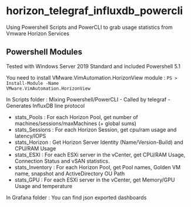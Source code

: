 # horizon_telegraf_influxdb_powercli
Using Powershell Scripts and PowerCLI to grab usage statistics from Vmware Horizon Services

## Powershell Modules

Tested with Windows Server 2019 Standard and included Powershell 5.1

You need to install VMware.VimAutomation.HorizonView module :
<code>PS > Install-Module -Name VMware.VimAutomation.HorizonView</code>

In Scripts folder :
Mixing Powershell/PowerCLI - Called by telegraf - Generates InfluxDB line protocol

- stats_Pools : For each Horizon Pool, get number of machines/sessions/maxMachines (+ global sums)
- stats_Sessions : For each Horizon Session, get cpu/ram usage and latency/IOPS 
- stats_Horizon : Get Horizon Server Identity (Name/Version-Build) and CPU/RAM Usage
- stats_ESXI : For each ESXi server in the vCenter, get CPU/RAM Usage, Connection Status and vSAN statistics.
- stats_Inventory : For each Horizon Pool, get Pool names, Golden VM name, snapshot and ActiveDirectory OU Path
- stats_GPU : For each ESXi server in the vCenter, get Memory/GPU Usage and temperature

In Grafana folder :
You can find json exported dashboards

